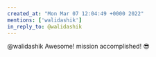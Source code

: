 ```yaml
---
created_at: "Mon Mar 07 12:04:49 +0000 2022"
mentions: ['walidashik']
in_reply_to: @walidashik
---
```


@walidashik Awesome! mission accomplished! 😎